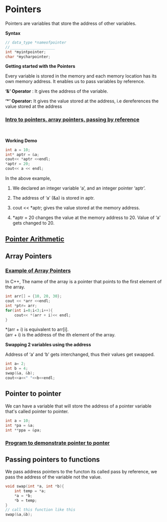 # Pointers

Pointers are variables that store the address of other variables.

**Syntax**
```C++
// data_type *nameofpointer
//____________________
int *myintpointer;
char *mycharpointer;
```

**Getting started with the Pointers**

Every variable is stored in the memory and each memory location has its own
memory address. It enables us to pass variables by reference.


**‘&’ Operator** ​: It gives the address of the variable.


**‘*’ Operator:** ​It gives the value stored at the address, i.e dereferences the value
stored at the address

### <a href="intro.cpp">Intro to pointers, array pointers, passing by reference</a>

<br>

**Working Demo**

```C++
int a = 10;
int* aptr = &a;
cout<< *aptr <<endl;
*aptr = 20;
cout<< a << endl;

```


In the above example,

1. We declared an integer variable ‘a’, and an integer pointer ‘aptr’.

2. The address of ‘a’ (&a) is stored in aptr.

3. cout << *aptr; gives the value stored at the memory address.

4. *aptr = 20 changes the value at the memory address to 20. Value of ‘a’ gets
changed to 20.

## <a href="parith.cpp">Pointer Arithmetic</a>

## **Array Pointers**

### <a href="parray.cpp">Example of Array Pointers</a>

In C++, The name of the array is a pointer that points to the first element of the
array.
```C++
int arr[] = {10, 20, 30};
cout << *arr <<endl;
int *ptr= arr;
for(int i=0;i<3;i++){
    cout<< *(arr + i)<< endl;
}
```


*(arr + i) is equivalent to arr[i].
<br>
(arr + i) is the address of the ith element of the array.

**Swapping 2 variables using the address**

Address of ‘a’ and ‘b’ gets interchanged, thus their values get swapped.
```C++
int a= 2;
int b = 4;
swap(&a, &b);
cout<<a<<" "<<b<<endl;
```

## Pointer to pointer
We can have a variable that will store the address of a pointer variable that's called pointer to pointer.
```C++
int a = 10;
int *pa = &a;
int **ppa = &pa;
```
### <a href="ptop.cpp">Program to demonstrate pointer to ponter</a>

## Passing pointers to functions
We pass address pointers to the functon its called pass by reference, we pass the address of the variable not the value.

```C++
void swap(int *a, int *b){
    int temp = *a;
    *a = *b;
    *b = temp;
}
// call this function like this
swap(&a,&b);
```
